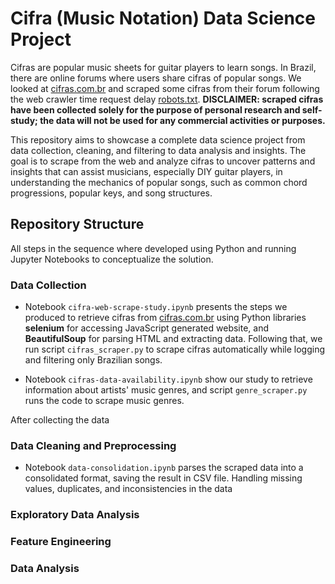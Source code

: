 # Cifra (Music Notation) Data Science Project

Cifras are popular music sheets for guitar players to learn songs. In Brazil, there are online forums where users share cifras of popular songs. We looked at [cifras.com.br](https://www.cifras.com.br/) and scraped some cifras from their forum following the web crawler time request delay [robots.txt](https://www.cifras.com.br/robots.txt). 
**DISCLAIMER: scraped cifras have been collected solely for the purpose of personal research and self-study; the data will not be used for any commercial activities or purposes.**

This repository aims to showcase a complete data science project from data collection, cleaning, and filtering to data analysis and insights. The goal is to scrape from the web and analyze cifras to uncover patterns and insights that can assist musicians, especially DIY guitar players, in understanding the mechanics of popular songs, such as common chord progressions, popular keys, and song structures.

## Repository Structure

All steps in the sequence where developed using Python and running Jupyter Notebooks to conceptualize the solution. 

### Data Collection

- Notebook `cifra-web-scrape-study.ipynb` presents the steps we produced to retrieve cifras from  [cifras.com.br](https://www.cifras.com.br/) using Python libraries **selenium** for accessing JavaScript generated website, and **BeautifulSoup** for parsing HTML and extracting data. Following that, we run script `cifras_scraper.py` to scrape cifras automatically while logging and filtering only Brazilian songs. 

- Notebook `cifras-data-availability.ipynb` show our study to retrieve information about artists' music genres, and script `genre_scraper.py` runs the code to scrape music genres.

After collecting the data

### Data Cleaning and Preprocessing

- Notebook `data-consolidation.ipynb` parses the scraped data into a consolidated format, saving the result in CSV file. Handling missing values, duplicates, and inconsistencies in the data 

### Exploratory Data Analysis


### Feature Engineering


### Data Analysis

